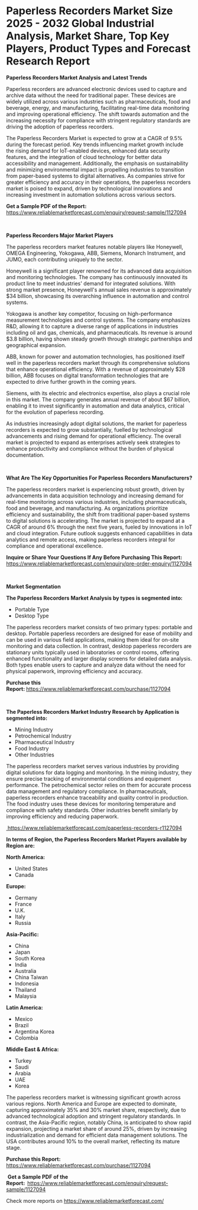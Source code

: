 <p><h1>Paperless Recorders Market Size 2025 - 2032 Global Industrial Analysis, Market Share, Top Key Players, Product Types and Forecast Research Report</h1></p><p><strong>Paperless Recorders Market Analysis and Latest Trends</strong></p>
<p><p>Paperless recorders are advanced electronic devices used to capture and archive data without the need for traditional paper. These devices are widely utilized across various industries such as pharmaceuticals, food and beverage, energy, and manufacturing, facilitating real-time data monitoring and improving operational efficiency. The shift towards automation and the increasing necessity for compliance with stringent regulatory standards are driving the adoption of paperless recorders. </p><p>The Paperless Recorders Market is expected to grow at a CAGR of 9.5% during the forecast period. Key trends influencing market growth include the rising demand for IoT-enabled devices, enhanced data security features, and the integration of cloud technology for better data accessibility and management. Additionally, the emphasis on sustainability and minimizing environmental impact is propelling industries to transition from paper-based systems to digital alternatives. As companies strive for greater efficiency and accuracy in their operations, the paperless recorders market is poised to expand, driven by technological innovations and increasing investment in automation solutions across various sectors.</p></p>
<p><strong>Get a Sample PDF of the Report:&nbsp;</strong> <a href="https://www.reliablemarketforecast.com/enquiry/request-sample/1127094?utm_campaign=2274&utm_medium=2&utm_source=Github&utm_content=ia&utm_term=21022025&utm_id=paperless-recorders">https://www.reliablemarketforecast.com/enquiry/request-sample/1127094</a></p>
<p>&nbsp;</p>
<p><strong>Paperless Recorders Major Market Players</strong></p>
<p><p>The paperless recorders market features notable players like Honeywell, OMEGA Engineering, Yokogawa, ABB, Siemens, Monarch Instrument, and JUMO, each contributing uniquely to the sector. </p><p>Honeywell is a significant player renowned for its advanced data acquisition and monitoring technologies. The company has continuously innovated its product line to meet industries' demand for integrated solutions. With strong market presence, Honeywell's annual sales revenue is approximately $34 billion, showcasing its overarching influence in automation and control systems.</p><p>Yokogawa is another key competitor, focusing on high-performance measurement technologies and control systems. The company emphasizes R&D, allowing it to capture a diverse range of applications in industries including oil and gas, chemicals, and pharmaceuticals. Its revenue is around $3.8 billion, having shown steady growth through strategic partnerships and geographical expansion.</p><p>ABB, known for power and automation technologies, has positioned itself well in the paperless recorders market through its comprehensive solutions that enhance operational efficiency. With a revenue of approximately $28 billion, ABB focuses on digital transformation technologies that are expected to drive further growth in the coming years.</p><p>Siemens, with its electric and electronics expertise, also plays a crucial role in this market. The company generates annual revenue of about $67 billion, enabling it to invest significantly in automation and data analytics, critical for the evolution of paperless recording.</p><p>As industries increasingly adopt digital solutions, the market for paperless recorders is expected to grow substantially, fuelled by technological advancements and rising demand for operational efficiency. The overall market is projected to expand as enterprises actively seek strategies to enhance productivity and compliance without the burden of physical documentation.</p></p>
<p>&nbsp;</p>
<p><strong>What Are The Key Opportunities For Paperless Recorders Manufacturers?</strong></p>
<p><p>The paperless recorders market is experiencing robust growth, driven by advancements in data acquisition technology and increasing demand for real-time monitoring across various industries, including pharmaceuticals, food and beverage, and manufacturing. As organizations prioritize efficiency and sustainability, the shift from traditional paper-based systems to digital solutions is accelerating. The market is projected to expand at a CAGR of around 6% through the next five years, fueled by innovations in IoT and cloud integration. Future outlook suggests enhanced capabilities in data analytics and remote access, making paperless recorders integral for compliance and operational excellence.</p></p>
<p><strong>Inquire or Share Your Questions If Any Before Purchasing This Report:</strong> <a href="https://www.reliablemarketforecast.com/enquiry/pre-order-enquiry/1127094?utm_campaign=2274&utm_medium=2&utm_source=Github&utm_content=ia&utm_term=21022025&utm_id=paperless-recorders">https://www.reliablemarketforecast.com/enquiry/pre-order-enquiry/1127094</a></p>
<p>&nbsp;</p>
<p><strong>Market Segmentation</strong></p>
<p><strong>The Paperless Recorders Market Analysis by types is segmented into:</strong></p>
<p><ul><li>Portable Type</li><li>Desktop Type</li></ul></p>
<p><p>The paperless recorders market consists of two primary types: portable and desktop. Portable paperless recorders are designed for ease of mobility and can be used in various field applications, making them ideal for on-site monitoring and data collection. In contrast, desktop paperless recorders are stationary units typically used in laboratories or control rooms, offering enhanced functionality and larger display screens for detailed data analysis. Both types enable users to capture and analyze data without the need for physical paperwork, improving efficiency and accuracy.</p></p>
<p><strong>Purchase this Report:&nbsp;</strong><a href="https://www.reliablemarketforecast.com/purchase/1127094?utm_campaign=2274&utm_medium=2&utm_source=Github&utm_content=ia&utm_term=21022025&utm_id=paperless-recorders">https://www.reliablemarketforecast.com/purchase/1127094</a></p>
<p>&nbsp;</p>
<p><strong>The Paperless Recorders Market Industry Research by Application is segmented into:</strong></p>
<p><ul><li>Mining Industry</li><li>Petrochemical Industry</li><li>Pharmaceutical Industry</li><li>Food Industry</li><li>Other Industries</li></ul></p>
<p><p>The paperless recorders market serves various industries by providing digital solutions for data logging and monitoring. In the mining industry, they ensure precise tracking of environmental conditions and equipment performance. The petrochemical sector relies on them for accurate process data management and regulatory compliance. In pharmaceuticals, paperless recorders enhance traceability and quality control in production. The food industry uses these devices for monitoring temperature and compliance with safety standards. Other industries benefit similarly by improving efficiency and reducing paperwork.</p></p>
<p><a href="https://www.reliablemarketforecast.com/paperless-recorders-r1127094?utm_campaign=2274&utm_medium=2&utm_source=Github&utm_content=ia&utm_term=21022025&utm_id=paperless-recorders">&nbsp;https://www.reliablemarketforecast.com/paperless-recorders-r1127094</a></p>
<p><strong>In terms of Region, the Paperless Recorders Market Players available by Region are:</strong></p>
<p>
    <p> <strong> North America: </strong>
        <ul>
            <li>United States</li>
            <li>Canada</li>
        </ul>
        </p> 
    <p> <strong> Europe: </strong>
        <ul>
            <li>Germany</li>
            <li>France</li>
            <li>U.K.</li>
            <li>Italy</li>
            <li>Russia</li>
        </ul>
        </p> 
    <p> <strong> Asia-Pacific: </strong>
        <ul>
            <li>China</li>
            <li>Japan</li>
            <li>South Korea</li>
            <li>India</li>
            <li>Australia</li>
            <li>China Taiwan</li>
            <li>Indonesia</li>
            <li>Thailand</li>
            <li>Malaysia</li>
        </ul>
        </p> 
    <p> <strong> Latin America: </strong>
        <ul>
            <li>Mexico</li>
            <li>Brazil</li>
            <li>Argentina Korea</li>
            <li>Colombia</li>
        </ul>
        </p> 
    <p> <strong> Middle East & Africa: </strong>
        <ul>
            <li>Turkey</li>
            <li>Saudi</li>
            <li>Arabia</li>
            <li>UAE</li>
            <li>Korea</li>
        </ul>
    </p>
    </p>
<p><p>The paperless recorders market is witnessing significant growth across various regions. North America and Europe are expected to dominate, capturing approximately 35% and 30% market share, respectively, due to advanced technological adoption and stringent regulatory standards. In contrast, the Asia-Pacific region, notably China, is anticipated to show rapid expansion, projecting a market share of around 25%, driven by increasing industrialization and demand for efficient data management solutions. The USA contributes around 10% to the overall market, reflecting its mature stage.</p></p>
<p><strong>Purchase this Report: </strong><a href="https://www.reliablemarketforecast.com/purchase/1127094?utm_campaign=2274&utm_medium=2&utm_source=Github&utm_content=ia&utm_term=21022025&utm_id=paperless-recorders">https://www.reliablemarketforecast.com/purchase/1127094</a></p>
<p>&nbsp;<strong>Get a Sample PDF of the Report:&nbsp;&nbsp;</strong><a href="https://www.reliablemarketforecast.com/enquiry/request-sample/1127094?utm_campaign=2274&utm_medium=2&utm_source=Github&utm_content=ia&utm_term=21022025&utm_id=paperless-recorders">https://www.reliablemarketforecast.com/enquiry/request-sample/1127094</a></p>
<p><strong></strong></p>
<p>Check more reports on <a href="https://www.reliablemarketforecast.com/?utm_campaign=2274&utm_medium=2&utm_source=Github&utm_content=ia&utm_term=21022025&utm_id=paperless-recorders">https://www.reliablemarketforecast.com/</a></p>